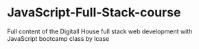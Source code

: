 # JavaScript-Full-Stack-course
Full content of the Digitall House full stack web development with JavaScript bootcamp class by lcase

